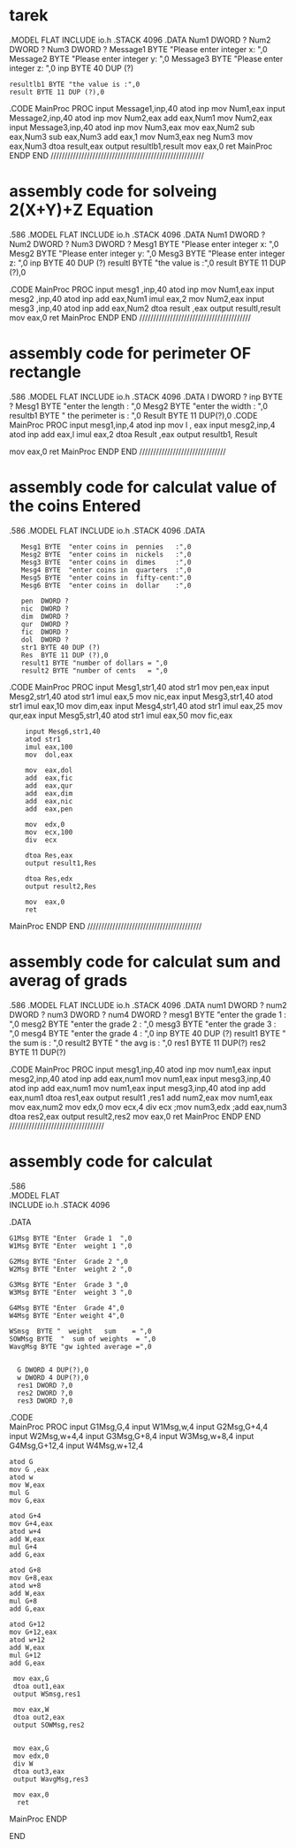 # tarek
.MODEL FLAT
INCLUDE io.h
.STACK 4096
.DATA
	Num1 DWORD  ?
	Num2 DWORD  ?
	Num3 DWORD  ?
	Message1 BYTE "Please enter integer x: ",0
	Message2 BYTE "Please enter integer y: ",0
	Message3 BYTE "Please enter integer z: ",0
	inp BYTE 40 DUP (?)
	
	resultlb1 BYTE "the value is :",0
	result BYTE 11 DUP (?),0
.CODE
MainProc PROC
	input Message1,inp,40
	atod inp
	mov Num1,eax
	input Message2,inp,40
	atod inp
	mov Num2,eax
	add eax,Num1
	mov Num2,eax
	input Message3,inp,40
	atod inp
	mov Num3,eax
	mov eax,Num2
	sub eax,Num3
	sub eax,Num3
	add eax,1
	mov Num3,eax
	neg Num3
	mov eax,Num3
	dtoa result,eax
	output resultlb1,result
	mov eax,0
	ret
MainProc ENDP
END
///////////////////////////////////////////////////////
# assembly code for solveing   2(X+Y)+Z Equation
.586
.MODEL FLAT
INCLUDE io.h
.STACK 4096
.DATA
	Num1 DWORD  ?
	Num2 DWORD  ?
	Num3 DWORD  ?
	Mesg1 BYTE "Please enter integer x: ",0
	Mesg2 BYTE "Please enter integer y: ",0
	Mesg3 BYTE "Please enter integer z: ",0
	inp BYTE 40 DUP (?)
	resultl BYTE "the value is :",0
	result BYTE 11 DUP (?),0

.CODE
	MainProc PROC
		input mesg1 ,inp,40
		atod inp
		mov Num1,eax
		input mesg2 ,inp,40
		atod inp
		add eax,Num1
		imul eax,2
		mov Num2,eax
		input mesg3 ,inp,40
		atod inp
		add eax,Num2
		dtoa result ,eax
		output resultl,result
		mov eax,0
		ret
	MainProc ENDP
	END
  ////////////////////////////////////////
  # assembly code for perimeter OF rectangle
  .586
.MODEL FLAT
INCLUDE io.h
.STACK 4096
.DATA
	l DWORD ?
	inp BYTE ?
	Mesg1 BYTE "enter the length : ",0
	Mesg2 BYTE "enter the width  : ",0
	resultb1 BYTE " the perimeter is : ",0
	Result BYTE 11 DUP(?),0
.CODE
MainProc PROC
	 input mesg1,inp,4
	 atod inp 
	 mov l , eax
	 input mesg2,inp,4
	 atod inp 
	 add eax,l
	 imul eax,2
	 dtoa Result ,eax
	 output resultb1, Result

mov eax,0
ret
MainProc ENDP
END
///////////////////////////////
 # assembly code for calculat value of the coins Entered
.586
.MODEL FLAT
INCLUDE io.h
.STACK 4096
.DATA

	   Mesg1 BYTE  "enter coins in  pennies   :",0
	   Mesg2 BYTE  "enter coins in  nickels   :",0
	   Mesg3 BYTE  "enter coins in  dimes     :",0
	   Mesg4 BYTE  "enter coins in  quarters  :",0
	   Mesg5 BYTE  "enter coins in  fifty-cent:",0
	   Mesg6 BYTE  "enter coins in  dollar    :",0

	   pen	DWORD ?
	   nic  DWORD ?
	   dim	DWORD ?
	   qur	DWORD ?
	   fic  DWORD ?
	   dol	DWORD ?
	   str1	BYTE 40 DUP (?)
	   Res	BYTE 11 DUP (?),0
	   result1 BYTE	"number of dollars = ",0
	   result2 BYTE	"number of cents   = ",0
.CODE
MainProc PROC
		input Mesg1,str1,40
		atod str1
		mov	pen,eax
		input Mesg2,str1,40
		atod str1
		imul eax,5
		mov	 nic,eax
		input Mesg3,str1,40
		atod str1
    imul eax,10
		mov	 dim,eax
		input Mesg4,str1,40
		atod str1
		imul eax,25
		mov	 qur,eax
		input Mesg5,str1,40
		atod str1
		imul eax,50
		mov	 fic,eax

		input Mesg6,str1,40
		atod str1
		imul eax,100
		mov	 dol,eax

		mov	 eax,dol
		add	 eax,fic
		add	 eax,qur
		add	 eax,dim
		add	 eax,nic
		add	 eax,pen

		mov	 edx,0
		mov	 ecx,100
		div	 ecx

		dtoa Res,eax
		output result1,Res

		dtoa Res,edx
		output result2,Res

		mov	 eax,0
		ret
MainProc ENDP
 END
/////////////////////////////////////////
 # assembly code for calculat  sum and averag of grads
 .586
.MODEL FLAT
INCLUDE io.h
.STACK 4096
.DATA
	num1 DWORD ?
	num2 DWORD ?
	num3 DWORD ?
	num4 DWORD ?
	mesg1 BYTE "enter the grade 1 : ",0
	mesg2 BYTE "enter the grade 2 : ",0
	mesg3 BYTE "enter the grade 3 : ",0
	mesg4 BYTE "enter the grade 4 : ",0
	inp BYTE 40 DUP (?)
	result1 BYTE " the sum is : ",0
	result2 BYTE " the avg is : ",0
	res1 BYTE 11 DUP(?)
	res2 BYTE 11 DUP(?)

.CODE
	MainProc PROC
		input mesg1,inp,40
		atod inp
		mov num1,eax
		input mesg2,inp,40
		atod inp
		add eax,num1
		mov num1,eax
		input mesg3,inp,40
		atod inp
		add eax,num1
		mov num1,eax
		input mesg3,inp,40
		atod inp
		add eax,num1
		dtoa res1,eax
		output  result1 ,res1
		add num2,eax
		mov num1,eax
		mov eax,num2
		mov  edx,0
		mov ecx,4
		div ecx
		;mov num3,edx
		;add eax,num3
		dtoa res2,eax
		output result2,res2
	    mov eax,0
		ret
	MainProc ENDP
    END
    //////////////////////////////////
 # assembly code for calculat 
 .586                  
.MODEL FLAT             
INCLUDE io.h
.STACK 4096             

.DATA                   
   
    G1Msg BYTE "Enter  Grade 1  ",0
    W1Msg BYTE "Enter  weight 1 ",0

    G2Msg BYTE "Enter  Grade 2 ",0
    W2Msg BYTE "Enter  weight 2 ",0

	G3Msg BYTE "Enter  Grade 3 ",0
	W3Msg BYTE "Enter  weight 3 ",0

    G4Msg BYTE "Enter  Grade 4",0
    W4Msg BYTE "Enter weight 4",0
    
	WSmsg  BYTE "  weight   sum    = ",0
    SOWMsg BYTE  "  sum of weights  = ",0
    WavgMsg BYTE "gw ighted average =",0

	
	  G DWORD 4 DUP(?),0
      w DWORD 4 DUP(?),0
	  res1 DWORD ?,0
	  res2 DWORD ?,0
	  res3 DWORD ?,0
.CODE                      
MainProc PROC
	input G1Msg,G,4
	input W1Msg,w,4
	input G2Msg,G+4,4
	input W2Msg,w+4,4
	input G3Msg,G+8,4
	input W3Msg,w+8,4
	input G4Msg,G+12,4
	input W4Msg,w+12,4

	atod G
	mov G ,eax
	atod w
	mov W,eax
	mul G
	mov G,eax  

	atod G+4
	mov G+4,eax
	atod w+4
	add W,eax          
	mul G+4
	add G,eax         

	atod G+8
	mov G+8,eax
	atod w+8
	add W,eax           
	mul G+8
	add G,eax               

	atod G+12
	mov G+12,eax
	atod w+12
	add W,eax
	mul G+12
	add G,eax             

	 mov eax,G
	 dtoa out1,eax
	 output WSmsg,res1 

	 mov eax,W
	 dtoa out2,eax
	 output SOWMsg,res2
 

	 mov eax,G
	 mov edx,0
	 div W
	 dtoa out3,eax
	 output WavgMsg,res3

	 mov eax,0                
	  ret
MainProc ENDP          

END
